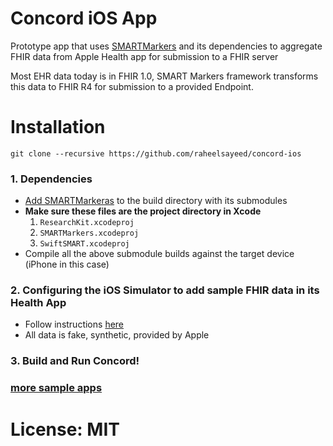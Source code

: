 # Concord iOS App

Prototype app that uses [SMARTMarkers][sm] and its dependencies to aggregate FHIR data from Apple Health app for submission to a FHIR server

Most EHR data today is in FHIR 1.0, SMART Markers framework transforms this data to FHIR R4 for submission to a provided Endpoint.

# Installation

`git clone --recursive https://github.com/raheelsayeed/concord-ios`

### 1. Dependencies

- [Add SMARTMarkeras][sm-install] to the build directory with its submodules
- __Make sure these files are the project directory in Xcode__
    1. `ResearchKit.xcodeproj`
    2. `SMARTMarkers.xcodeproj`
    3. `SwiftSMART.xcodeproj`
- Compile all the above submodule builds against the target device (iPhone in this case) 

### 2. Configuring the iOS Simulator to add sample FHIR data in its Health App

- Follow instructions [here](https://developer.apple.com/documentation/healthkit/samples/accessing_sample_data_in_the_simulator)
- All data is fake, synthetic, provided by Apple

### 3. Build and Run Concord!

### [more sample apps][samples]

# License: MIT


[sm]: https://github.com/smartmarkers/smartmarkers-ios
[sm-install]: https://github.com/SMARTMarkers/smartmarkers-ios/blob/master/Installation.md
[samples]: https://github.com/SMARTMarkers/easipro-patient-ios
